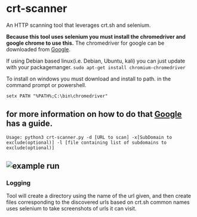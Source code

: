 # crt-scanner
An HTTP scanning tool that leverages crt.sh and selenium.

**Because this tool uses selenium you must install the chromedriver and google chrome to use this.**
The chromedriver for google can be downloaded from  [Google](https://developer.chrome.com/docs/chromedriver/downloads).

If using Debian based linux(i.e. Debian, Ubuntu, kali) you can just update with your packagemanger.
`sudo apt-get install chromium-chromedriver`

To install on windows you must download and install to path.
in the command prompt or powershell.

`setx PATH "%PATH%;C:\bin\chromedriver"`

for more information on how to do that [Google](https://developer.chrome.com/docs/chromedriver/get-started/) has a guide.
---

```Usage: python3 crt-scanner.py -d [URL to scan] -x[SubDomain to exclude(optional)] -l [file containing list of subdomains to exclude(optional)]```

![example run](image.png)
---
### Logging
Tool will create a directory using the name of the url given, and then create files corresponding to the discovered urls based on crt.sh common names
uses selenium to take screenshots of urls it can visit.
